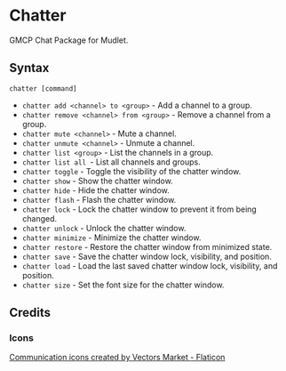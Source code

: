 # Chatter

GMCP Chat Package for Mudlet.

## Syntax

`chatter [command]`

* `chatter add <channel> to <group>` - Add a channel to a group.
* `chatter remove <channel> from <group>` - Remove a channel from a group.
* `chatter mute <channel>` - Mute a channel.
* `chatter unmute <channel>` - Unmute a channel.
* `chatter list <group>` - List the channels in a group.
* `chatter list all `- List all channels and groups.
* `chatter toggle` - Toggle the visibility of the chatter window.
* `chatter show` - Show the chatter window.
* `chatter hide` - Hide the chatter window.
* `chatter flash` - Flash the chatter window.
* `chatter lock` - Lock the chatter window to prevent it from being changed.
* `chatter unlock` - Unlock the chatter window.
* `chatter minimize` - Minimize the chatter window.
* `chatter restore` - Restore the chatter window from minimized state.
* `chatter save` - Save the chatter window lock, visibility, and position.
* `chatter load` - Load the last saved chatter window lock, visibility, and position.
* `chatter size` - Set the font size for the chatter window.
## Credits

### Icons

[Communication icons created by Vectors Market - Flaticon](https://www.flaticon.com/free-icons/communication)
